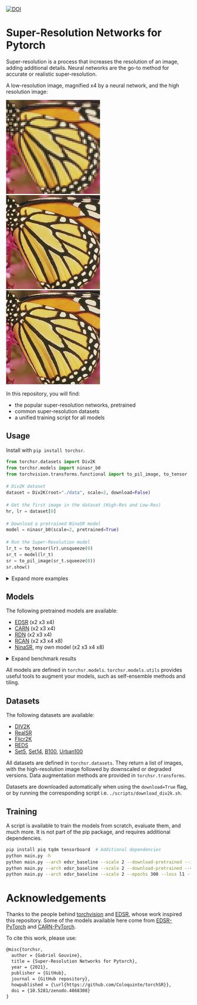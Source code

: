 [![DOI](https://zenodo.org/badge/DOI/10.5281/zenodo.4868308.svg)](https://doi.org/10.5281/zenodo.4868308)

# Super-Resolution Networks for Pytorch

Super-resolution is a process that increases the resolution of an image, adding additional details.
Neural networks are the go-to method for accurate or realistic super-resolution.

A low-resolution image, magnified x4 by a neural network, and the high resolution image:

![Pixelated image of a butterfly](https://raw.githubusercontent.com/Coloquinte/torchSR/v1.0.2/doc/example_small.png "Low resolution image")
![Smooth magnified image](https://raw.githubusercontent.com/Coloquinte/torchSR/v1.0.2/doc/example_x4.png "Magnified x4")
![High resolution image](https://raw.githubusercontent.com/Coloquinte/torchSR/v1.0.2/doc/example_hr.png "High resolution image")


In this repository, you will find:
* the popular super-resolution networks, pretrained
* common super-resolution datasets
* a unified training script for all models



## Usage

Install with `pip install torchsr`.

```python
from torchsr.datasets import Div2K
from torchsr.models import ninasr_b0
from torchvision.transforms.functional import to_pil_image, to_tensor

# Div2K dataset
dataset = Div2K(root="./data", scale=2, download=False)

# Get the first image in the dataset (High-Res and Low-Res)
hr, lr = dataset[0]

# Download a pretrained NinaSR model
model = ninasr_b0(scale=2, pretrained=True)

# Run the Super-Resolution model
lr_t = to_tensor(lr).unsqueeze(0)
sr_t = model(lr_t)
sr = to_pil_image(sr_t.squeeze(0))
sr.show()
```

<details>
<summary>Expand more examples</summary>


```python
from torchsr.datasets import Div2K
from torchsr.models import edsr, rcan
from torchsr.models.utils import ChoppedModel, SelfEnsembleModel
from torchsr.transforms import ColorJitter, Compose, RandomCrop

# Div2K dataset, cropped to 256px, width color jitter
dataset = Div2K(
    root="./data", scale=2, download=False,
    transform=Compose([
        RandomCrop(256, scales=[1, 2]),
        ColorJitter(brightness=0.2)
    ]))

# Pretrained RCAN model, with tiling for large images
model = ChoppedModel(
    rcan(scale=2, pretrained=True), scale=2,
    chop_size=400, chop_overlap=10)

# Pretrained EDSR model, with self-ensemble method for higher quality
model = SelfEnsembleModel(edsr(scale=2, pretrained=True))
```
</details>

## Models

The following pretrained models are available:
* [EDSR](https://arxiv.org/abs/1707.02921) (x2 x3 x4)
* [CARN](https://arxiv.org/abs/1803.08664) (x2 x3 x4)
* [RDN](https://arxiv.org/abs/1802.08797) (x2 x3 x4)
* [RCAN](https://arxiv.org/abs/1807.02758) (x2 x3 x4 x8)
* [NinaSR](doc/NinaSR.md), my own model (x2 x3 x4 x8)


<details>
<summary>Expand benchmark results</summary>

<details>
<summary>Set5 results</summary>

|  Network            | Parameters (M) | 2x (PSNR/SSIM) | 3x (PSNR/SSIM) | 4x (PSNR/SSIM) |
| ------------------- | -------------- | -------------- | -------------- | -------------- |
| carn                | 1.59           | 37.88 / 0.9600 | 34.32 / 0.9265 | 32.14 / 0.8942 |
| carn\_m             | 0.41           | 37.68 / 0.9594 | 34.06 / 0.9247 | 31.88 / 0.8907 |
| edsr\_baseline      | 1.37           | 37.98 / 0.9604 | 34.37 / 0.9270 | 32.09 / 0.8936 |
| edsr                | 40.7           | 38.19 / 0.9609 | 34.68 / 0.9293 | 32.48 / 0.8985 |
| ninasr\_b0          | 0.10           | 37.69 / 0.9594 | 33.91 / 0.9229 | 31.65 / 0.8868 |
| ninasr\_b1          | 1.02           | 38.00 / 0.9604 | 34.42 / 0.9274 | 32.21 / 0.8947 |
| ninasr\_b2          | 10.0           | 38.22 / 0.9612 | 34.63 / 0.9288 | 32.48 / 0.8976 |
| rcan                | 15.4           | 38.27 / 0.9614 | 34.76 / 0.9299 | 32.64 / 0.9000 |
| rdn                 | 22.1           | 38.12 / 0.9609 | 33.98 / 0.9234 | 32.35 / 0.8968 |

</details>

<details>
<summary>Set14 results</summary>

|  Network            | Parameters (M) | 2x (PSNR/SSIM) | 3x (PSNR/SSIM) | 4x (PSNR/SSIM) |
| ------------------- | -------------- | -------------- | -------------- | -------------- |
| carn                | 1.59           | 33.57 / 0.9173 | 30.30 / 0.8412 | 28.61 / 0.7806 |
| carn\_m             | 0.41           | 33.30 / 0.9151 | 30.10 / 0.8374 | 28.42 / 0.7764 |
| edsr\_baseline      | 1.37           | 33.57 / 0.9174 | 30.28 / 0.8414 | 28.58 / 0.7804 |
| edsr                | 40.7           | 33.95 / 0.9201 | 30.53 / 0.8464 | 28.81 / 0.7872 |
| ninasr\_b0          | 0.10           | 33.23 / 0.9147 | 30.01 / 0.8352 | 28.26 / 0.7723 |
| ninasr\_b1          | 1.02           | 33.61 / 0.9176 | 30.37 / 0.8430 | 28.65 / 0.7824 |
| ninasr\_b2          | 10.0           | 33.99 / 0.9206 | 30.55 / 0.8461 | 28.81 / 0.7865 |
| rcan                | 15.4           | 34.13 / 0.9216 | 30.63 / 0.8475 | 28.85 / 0.7878 |
| rdn                 | 22.1           | 33.71 / 0.9182 | 30.07 / 0.8373 | 28.72 / 0.7846 |

</details>

<details>
<summary>DIV2K results (validation set)</summary>

|  Network            | Parameters (M) | 2x (PSNR/SSIM) | 3x (PSNR/SSIM) | 4x (PSNR/SSIM) | 8x (PSNR/SSIM) |
| ------------------- | -------------- | -------------- | -------------- | -------------- | -------------- |
| carn                | 1.59           | 36.08 / 0.9451 | 32.37 / 0.8871 | 30.43 / 0.8366 | N/A            |
| carn\_m             | 0.41           | 35.76 / 0.9429 | 32.09 / 0.8827 | 30.18 / 0.8313 | N/A            |
| edsr\_baseline      | 1.37           | 36.13 / 0.9455 | 32.41 / 0.8878 | 30.43 / 0.8370 | N/A            |
| edsr                | 40.7           | 36.56 / 0.9485 | 32.75 / 0.8933 | 30.73 / 0.8445 | N/A            |
| ninasr\_b0          | 0.10           | 35.72 / 0.9424 | 32.01 / 0.8811 | 30.08 / 0.8289 | 26.58 / 0.7076 |
| ninasr\_b1          | 1.02           | 36.23 / 0.9463 | 32.49 / 0.8891 | 30.53 / 0.8394 | 26.92 / 0.7195 |
| ninasr\_b2          | 10.0           | 36.54 / 0.9484 | 32.74 / 0.8927 | 30.74 / 0.8441 | 27.07 / 0.7247 |
| rcan                | 15.4           | 36.61 / 0.9489 | 32.78 / 0.8935 | 30.73 / 0.8447 | 27.17 / 0.7292 |
| rdn                 | 22.1           | 36.32 / 0.9468 | 32.04 / 0.8822 | 30.61 / 0.8414 | N/A            |

</details>

<details>
<summary>B100 results</summary>

|  Network            | Parameters (M) | 2x (PSNR/SSIM) | 3x (PSNR/SSIM) | 4x (PSNR/SSIM) |
| ------------------- | -------------- | -------------- | -------------- | -------------- |
| carn                | 1.59           | 32.12 / 0.8986 | 29.07 / 0.8042 | 27.58 / 0.7355 |
| carn\_m             | 0.41           | 31.97 / 0.8971 | 28.94 / 0.8010 | 27.45 / 0.7312 |
| edsr\_baseline      | 1.37           | 32.15 / 0.8993 | 29.08 / 0.8051 | 27.56 / 0.7354 |
| edsr                | 40.7           | 32.35 / 0.9019 | 29.26 / 0.8096 | 27.72 / 0.7419 |
| ninasr\_b0          | 0.10           | 31.94 / 0.8969 | 28.87 / 0.7996 | 27.35 / 0.7285 |
| ninasr\_b1          | 1.02           | 32.19 / 0.8999 | 29.11 / 0.8056 | 27.60 / 0.7369 |
| ninasr\_b2          | 10.0           | 32.34 / 0.9018 | 29.25 / 0.8090 | 27.71 / 0.7411 |
| rcan                | 15.4           | 32.39 / 0.9024 | 29.30 / 0.8106 | 27.74 / 0.7429 |
| rdn                 | 22.1           | 32.25 / 0.9006 | 28.90 / 0.8004 | 27.66 / 0.7388 |

</details>

<details>
<summary>Urban100 results</summary>

|  Network            | Parameters (M) | 2x (PSNR/SSIM) | 3x (PSNR/SSIM) | 4x (PSNR/SSIM) |
| ------------------- | -------------- | -------------- | -------------- | -------------- |
| carn                | 1.59           | 31.95 / 0.9263 | 28.07 / 0.849 | 26.07 / 0.78349 |
| carn\_m             | 0.41           | 31.30 / 0.9200 | 27.57 / 0.839 | 25.64 / 0.76961 |
| edsr\_baseline      | 1.37           | 31.98 / 0.9271 | 28.15 / 0.852 | 26.03 / 0.78424 |
| edsr                | 40.7           | 32.97 / 0.9358 | 28.81 / 0.865 | 26.65 / 0.80328 |
| ninasr\_b0          | 0.10           | 31.21 / 0.9190 | 27.37 / 0.834 | 25.40 / 0.76207 |
| ninasr\_b1          | 1.02           | 32.18 / 0.9288 | 28.23 / 0.854 | 26.11 / 0.78772 |
| ninasr\_b2          | 10.0           | 32.92 / 0.9356 | 28.69 / 0.863 | 26.55 / 0.80087 |
| rcan                | 15.4           | 33.19 / 0.9372 | 29.01 / 0.868 | 26.75 / 0.80624 |
| rdn                 | 22.1           | 32.41 / 0.9310 | 27.49 / 0.838 | 26.36 / 0.79460 |

</details>

</details>

All models are defined in `torchsr.models`. `torchsr.models.utils` provides useful tools to augment your models, such as self-ensemble methods and tiling.



## Datasets

The following datasets are available:
* [DIV2K](https://data.vision.ee.ethz.ch/cvl/DIV2K/)
* [RealSR](https://github.com/csjcai/RealSR)
* [Flicr2K](https://github.com/limbee/NTIRE2017)
* [REDS](https://seungjunnah.github.io/Datasets/reds)
* [Set5](http://people.rennes.inria.fr/Aline.Roumy/results/SR_BMVC12.html), [Set14](https://paperswithcode.com/dataset/set14), [B100](https://www2.eecs.berkeley.edu/Research/Projects/CS/vision/bsds/), [Urban100](https://paperswithcode.com/dataset/urban100)

All datasets are defined in `torchsr.datasets`. They return a list of images, with the high-resolution image followed by downscaled or degraded versions.
Data augmentation methods are provided in `torchsr.transforms`.

Datasets are downloaded automatically when using the `download=True` flag, or by running the corresponding script i.e. `./scripts/download_div2k.sh`.



## Training

A script is available to train the models from scratch, evaluate them, and much more. It is not part of the pip package, and requires additional dependencies.

```bash
pip install piq tqdm tensorboard  # Additional dependencies
python main.py -h
python main.py --arch edsr_baseline --scale 2 --download-pretrained --images test/butterfly.png --destination results/
python main.py --arch edsr_baseline --scale 2 --download-pretrained --validation-only
python main.py --arch edsr_baseline --scale 2 --epochs 300 --loss l1 --dataset-train div2k_bicubic
```



# Acknowledgements

Thanks to the people behind [torchvision](https://github.com/pytorch/vision) and [EDSR](https://github.com/zhouhuanxiang/EDSR-PyTorch), whose work inspired this repository.
Some of the models available here come from [EDSR-PyTorch](https://github.com/zhouhuanxiang/EDSR-PyTorch) and [CARN-PyTorch](https://github.com/nmhkahn/CARN-pytorch).

To cite this work, please use:

```
@misc{torchsr,
  author = {Gabriel Gouvine},
  title = {Super-Resolution Networks for Pytorch},
  year = {2021},
  publisher = {GitHub},
  journal = {GitHub repository},
  howpublished = {\url{https://github.com/Coloquinte/torchSR}},
  doi = {10.5281/zenodo.4868308}
}
```
